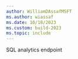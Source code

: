 ```yaml
---
author: WilliamDAssafMSFT
ms.author: wiassaf
ms.date: 10/18/2023
ms.custom: build-2023
ms.topic: include
---
```

SQL analytics endpoint
